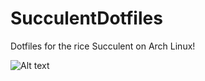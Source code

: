 # SucculentDotfiles
Dotfiles for the rice Succulent on Arch Linux!


![Alt text](https://j.gifs.com/mQgprn.gif)

